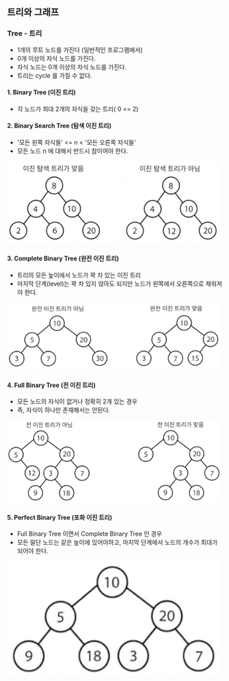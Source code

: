 ## 트리와 그래프

### Tree - 트리
- 1개의 루트 노드를 가진다 (일반적인 프로그램에서)
- 0개 이상의 자식 노드를 가진다.
- 자식 노드는 0개 이상의 자식 노드를 가진다.
- 트리는 cycle 를 가질 수 없다.

#### 1. Binary Tree (이진 트리)
- 각 노드가 최대 2개의 자식을 갖는 트리( 0 <= 2)

#### 2. Binary Search Tree (탐색 이진 트리)
- '모든 왼쪽 자식들' <= n < '모든 오른쪽 자식들'
- 모든 노드 n 에 대해서 반드시 참이여야 한다.
<img src="/src/chapter_9/TreeAndGraph/img/img-1.png" width="500px;">

#### 3. Complete Binary Tree (완전 이진 트리)
- 트리의 모든 높이에서 노드가 꽉 차 있는 이진 트리
- 마지막 단계(level)는 꽉 차 있지 않아도 되지만 노드가 왼쪽에서 오른쪽으로 채워져야 한다.
<img src="/src/chapter_9/TreeAndGraph/img/img-2.png" width="500px;">

#### 4. Full Binary Tree (전 이진 트리)
- 모든 노드의 자식이 없거나 정확히 2개 있는 경우
- 즉, 자식이 하나만 존재해서는 안된다.
<img src="/src/chapter_9/TreeAndGraph/img/img-3.png" width="500px;">

#### 5. Perfect Binary Tree (포화 이진 트리)
- Full Binary Tree 이면서  Complete Binary Tree 인 경우
- 모든 말단 노드는 같은 높이에 있어야하고, 마지막 단계에서 노드의 개수가 최대가 되어야 한다.
<img src="/src/chapter_9/TreeAndGraph/img/img-4.png" width="500px;">
